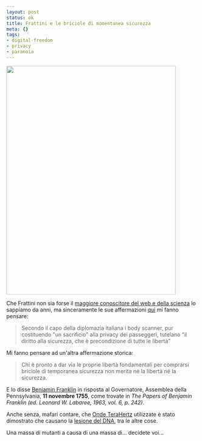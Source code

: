 ```yaml
--- 
layout: post
status: ok
title: Frattini e le briciole di momentanea sicurezza
meta: {}
tags: 
- digital-freedom
- privacy
- paranoia
---
```

<a href="http://www.lastknight.com/download//2010/01/445px-Franklin-Benjamin-LOC.jpg"><img src="http://www.lastknight.com/download//2010/01/445px-Franklin-Benjamin-LOC.jpg" alt="" title="445px-Franklin-Benjamin-LOC" width="445" height="599" class="aligncenter size-full wp-image-1761" /></a>  
  
Che Frattini non sia forse il [maggiore conoscitore del web e della scienza][1] lo sappiamo da anni, ma sinceramente le sue affermazioni [qui][2] mi fanno pensare:  
> Secondo il capo della diplomazia italiana i body scanner, pur costituendo "un sacrificio" alla privacy dei passeggeri, tutelano "il diritto alla sicurezza, che è precondizione di tutte le libertà"  
  
Mi fanno pensare ad un'altra affermazione storica:  
  
> Chi è pronto a dar via le proprie libertà fondamentali per comprarsi briciole di temporanea sicurezza non merita né la libertà né la sicurezza.  
  
E lo disse [Benjamin Franklin][3] in risposta al Governatore, Assemblea della Pennsylvania, **11 novembre 1755**, come trovate in *The Papers of Benjamin Franklin (ed. Leonard W. Labaree, 1963, vol. 6, p. 242)*.  
  
Anche senza, mafari contare, che [Onde TeraHertz][4] utilizzate è stato dimostrato che causano la [lesione del DNA][4], tra le altre cose.  
  
Una massa di mutanti a causa di una massa di... decidete voi...  
  
[1]: http://www.lastknight.com/2007/09/12/heli-fiorer-il-nazista-di-internet/  
[2]: http://www.ansa.it/web/notizie/rubriche/associata/2010/01/05/visualizza_new.html_1651607364.html
[3]: http://it.wikiquote.org/wiki/Benjamin_Franklin
[4]: http://www.technologyreview.com/blog/arxiv/24331/ 
